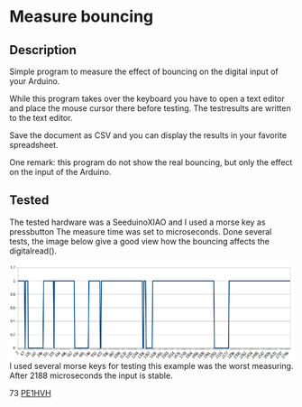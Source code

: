 Measure bouncing
================

Description
---------------

Simple program to measure the effect of bouncing on the digital input of your Arduino.
   
While this program takes over the keyboard you have to open a text editor and place the mouse cursor there before testing.
The testresults are written to the text editor.

Save the document as CSV and you can display the results in your favorite spreadsheet.

One remark: this program do not show the real bouncing, but only the effect on the input of the Arduino.

  
Tested
---------------

The tested hardware was a SeeduinoXIAO and I used a morse key as pressbutton
The measure time was set to microseconds.
Done several tests, the image below give a good view how the bouncing affects the digitalread().

![Measure 1](testresults/measure_1.png)
I used several morse keys for testing this example was the worst measuring.
After 2188 microseconds the input is stable.

73 [PE1HVH ](https://www.pe1hvh.nl)


